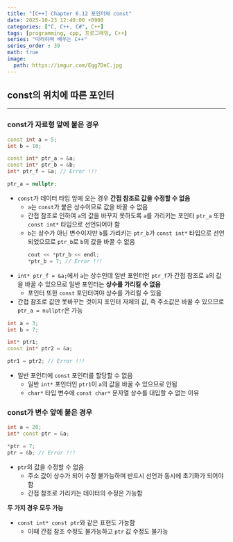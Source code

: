 ```yaml
---
title: "[C++] Chapter 6.12 포인터와 const"
date: 2025-10-23 12:40:00 +0900
categories: ["C, C++, C#", C++]
tags: [programming, cpp, 프로그래밍, C++]
series: "따라하며 배우는 C++"
series_order : 39
math: true
image:
  path: https://imgur.com/Eqg7DeC.jpg
---
```


## const의 위치에 따른 포인터

---

### const가 자료형 앞에 붙은 경우

```cpp
const int a = 5;
int b = 10;

const int* ptr_a = &a;
const int* ptr_b = &b;
int* ptr_f = &a; // Error !!!

ptr_a = nullptr;
```

- `const`가 데이터 타입 앞에 오는 경우 **간접 참조로 값을 수정할 수 없음**
  - `a`는 `const`가 붙은 상수이므로 값을 바꿀 수 없음
  - 간접 참조로 인하여 `a`의 값을 바꾸지 못하도록 `a`를 가리키는 포인터 `ptr_a` 또한 `const int*` 타입으로 선언되어야 함
  - `b`는 상수가 아닌 변수이지만 `b`를 가리키는 `ptr_b`가 `const int*` 타입으로 선언되었으므로 `ptr_b`로 `b`의 값을 바꿀 수 없음
      ```cpp
      cout << *ptr_b << endl;
      *ptr_b = 7; // Error !!!
      ```
- `int* ptr_f = &a;`에서 `a`는 상수인데 일반 포인터인 `ptr_f`가 간접 참조로 `a`의 값을 바꿀 수 있으므로 일반 포인터는 **상수를 가리킬 수 없음**
  - 포인터 또한 `const` 포인터여야 상수를 가리킬 수 있음
- 간접 참조로 값만 못바꾸는 것이지 포인터 자체의 값, 즉 주소값은 바꿀 수 있으므로 `ptr_a = nullptr`은 가능

```cpp
int a = 3;
int b = 7;

int* ptr1;
const int* ptr2 = &a;

ptr1 = ptr2; // Error !!!
```

- 일반 포인터에 `const` 포인터를 할당할 수 없음
  - 일반 `int*` 포인터인 `ptr1`이 `a`의 값을 바꿀 수 있으므로 안됨
  - `char*` 타입 변수에 `const char*` 문자열 상수를 대입할 수 없는 이유

### const가 변수 앞에 붙은 경우

```cpp
int a = 20;
int* const ptr = &a;

*ptr = 7;
ptr = &b; // Error !!!
```

- `ptr`의 값을 수정할 수 없음
  - 주소 값이 상수가 되어 수정 불가능하며 반드시 선언과 동시에 초기화가 되어야 함
  - 간접 참조로 가리키는 데이터의 수정은 가능함

**두 가지 경우 모두 가능**  

- `const int* const ptr`와 같은 표현도 가능함
  - 이때 간접 참조 수정도 불가능하고 `ptr` 값 수정도 불가능
